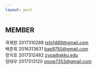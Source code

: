 ```yaml
---
layout: post
---
```


## MEMBER
곽재원 2017310288 tsfo1489@gmail.com  
배준휘 2016313631 bae9750@gmail.com  
장지호 2017312482 zyoa@skku.edu  
정태우 2017313120 onow7353@gmail.com  
